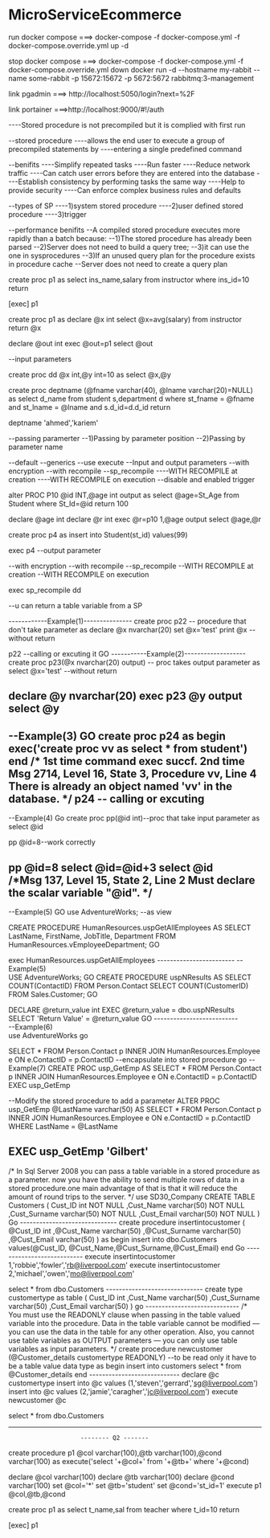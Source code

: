 # MicroServiceEcommerce

run docker compose ===>
docker-compose -f docker-compose.yml -f docker-compose.override.yml up -d

stop docker compose ===>
docker-compose -f docker-compose.yml -f docker-compose.override.yml down
docker run -d --hostname my-rabbit --name some-rabbit -p 15672:15672 -p 5672:5672 rabbitmq:3-management


link pgadmin ===> http://localhost:5050/login?next=%2F

link portainer  ===>http://localhost:9000/#!/auth

----Stored procedure is not precompiled but it is complied with first run

--stored procedure
----allows the end user to execute a group of precompiled statements by
----entering a single predefined command

--benifits
----Simplify repeated tasks
----Run faster
----Reduce network traffic
----Can catch user errors before they are entered into the database
----Establish consistency by performing tasks the same way 
----Help to provide security 
----Can enforce complex business rules and defaults

--types of SP
----1)system stored procedure
----2)user defined stored procedure
----3)trigger

--performance benifits
--A compiled stored procedure executes more rapidly than a batch because:
--1)The stored procedure has already been parsed
--2)Server does not need to build a query tree;
--3)it can use the one in sysprocedures
--3)If an unused query plan for the procedure exists in procedure cache
--Server does not need to create a query plan

create proc p1
as
select ins_name,salary
from instructor where ins_id=10
return

[exec] p1


create proc p1
as
declare @x int
select @x=avg(salary)
from instructor 
return @x

declare @out int
exec @out=p1
select @out

--input parameters

create proc dd @x int,@y int=10
as
select @x,@y

create proc deptname
(@fname varchar(40), @lname varchar(20)=NULL)
	as
	  select d_name
		from student s,department d
		where st_fname = @fname
		and st_lname = @lname
		and s.d_id=d.d_id
	return

deptname 'ahmed','kariem'

--passing paramerter
--1)Passing by parameter position
--2)Passing by parameter name

--default
--generics
--use execute
--Input and output parameters
--with encryption
--with recompile
--sp_recompile
----WITH RECOMPILE at creation
----WITH RECOMPILE on execution
--disable and enabled trigger

alter PROC P10 @id INT,@age int output
as
select @age=St_Age from Student where St_Id=@id
return 100

declare @age int
declare @r int
exec @r=p10 1,@age output
select @age,@r

create proc p4
as
insert into Student(st_id) values(99)

exec p4
--output parameter

--with encryption
--with recompile
--sp_recompile
--WITH RECOMPILE at creation
--WITH RECOMPILE on execution

exec sp_recompile dd

--u can return a table variable from a SP


------------Example(1)---------------
create proc p22      -- procedure that don't take parameter
as
declare @x nvarchar(20)
set @x='test'
print @x			--without return

p22  --calling or excuting it
GO
-----------Example(2)-------------------
create  proc p23(@x nvarchar(20) output) -- proc takes output parameter
as
select @x='test'		--without return

declare @y nvarchar(20)
exec p23 @y output
select @y
----------------------------------------------------
--Example(3)
GO
create proc p24
as
begin
	exec('create proc vv as select * from student')
end
/*
1st time command exec succf.
2nd time
Msg 2714, Level 16, State 3, Procedure vv, Line 4
There is already an object named 'vv' in the database.
*/
p24 -- calling or excuting
---------------------------------------------
--Example(4)
Go
create proc pp(@id int)--proc that take input parameter
as
select @id

pp @id=8--work correctly
	
pp @id=8
select @id=@id+3
select @id	
/*Msg 137, Level 15, State 2, Line 2
Must declare the scalar variable "@id".
*/
----------------------------------------------
--Example(5)
GO
use AdventureWorks;  --as view

CREATE PROCEDURE HumanResources.uspGetAllEmployees
AS
    SELECT LastName, FirstName, JobTitle, Department
    FROM HumanResources.vEmployeeDepartment;
GO

exec HumanResources.uspGetAllEmployees
						------------------------
--Example(5)												
USE AdventureWorks;
GO
CREATE PROCEDURE uspNResults 
AS
SELECT COUNT(ContactID) FROM Person.Contact
SELECT COUNT(CustomerID) FROM Sales.Customer;
GO

DECLARE	@return_value int
EXEC	@return_value = dbo.uspNResults
SELECT	'Return Value' = @return_value
GO
						--------------------------		
--Example(6)						
use AdventureWorks 
go
						
SELECT *
FROM Person.Contact p
INNER JOIN HumanResources.Employee e
ON e.ContactID = p.ContactID
--encapsulate into stored procedure
go
--Example(7)
CREATE PROC usp_GetEmp
AS
SELECT *
FROM Person.Contact p
INNER JOIN HumanResources.Employee e
ON e.ContactID = p.ContactID
EXEC usp_GetEmp

--Modify the stored procedure to add a parameter
ALTER PROC usp_GetEmp
@LastName varchar(50)
AS
SELECT *
FROM Person.Contact p
INNER JOIN HumanResources.Employee e
ON e.ContactID = p.ContactID
WHERE LastName = @LastName

EXEC usp_GetEmp 'Gilbert'	
---------------------------------------------------------------------
/*
In Sql Server 2008 you can pass a table variable in a stored procedure as 
a parameter. now you have the ability to send multiple rows of data in 
a stored procedure.one main advantage of that is that it will reduce the amount 
of round trips to the server. 
*/
use SD30_Company 
CREATE TABLE Customers
(
   	 Cust_ID int NOT NULL
	,Cust_Name varchar(50) NOT NULL
	,Cust_Surname varchar(50) NOT NULL
	,Cust_Email varchar(50) NOT NULL
)
Go
								------------------------------
create procedure insertintocustomer
		(
				@Cust_ID int
				,@Cust_Name varchar(50)
				,@Cust_Surname varchar(50)
				,@Cust_Email varchar(50)
		)
as
begin 
		insert into dbo.Customers
		values(@Cust_ID, @Cust_Name,@Cust_Surname,@Cust_Email)
end
Go
										---------------------------
execute insertintocustomer 1,'robbie','fowler','rb@liverpool.com'
execute insertintocustomer 2,'michael','owen','mo@liverpool.com'

select * 
from dbo.Customers
								------------------------------
create type customertype 
as table
(
		Cust_ID int
		,Cust_Name varchar(50)
		,Cust_Surname varchar(50)
		,Cust_Email varchar(50)
)
go
								-----------------------------
/*
You must use the READONLY clause when passing in the table valued 
variable into the procedure. Data in the table variable cannot be 
modified — you can use the data in the table for any other operation. 
Also, you cannot use table variables as OUTPUT parameters — you 
can only use table variables as input parameters.
*/
create procedure newcustomer
		(@Customer_details customertype READONLY)
		--to be read only it have to be a table value data type
as
begin 
		insert into customers
		select * from @Customer_details
end
								----------------------------
declare @c customertype
insert into @c values (1,'steven','gerrard','sg@liverpool.com')
insert into @c values (2,'jamie','caragher','jc@liverpool.com')
execute newcustomer @c

select *
from dbo.Customers
								


--------------------------------------------

						-------- Q2 -------
create procedure p1 @col varchar(100),@tb varchar(100),@cond varchar(100)
as
	execute('select '+@col+' from '+@tb+' where '+@cond)
	

declare @col varchar(100)
declare @tb varchar(100)
declare @cond varchar(100)
set @col='*'
set @tb='student'
set @cond='st_id=1'
execute p1 @col,@tb,@cond

create proc p1
as
select t_name,sal from teacher where t_id=10
return

[exec] p1





